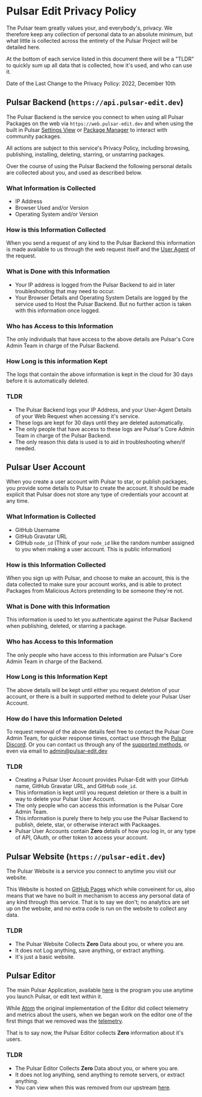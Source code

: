 # Pulsar Edit Privacy Policy

The Pulsar team greatly values your, and everybody's, privacy. We therefore keep any collection of personal data to an absolute minimum,
but what little is collected across the entirety of the Pulsar Project will be detailed here.

At the bottom of each service listed in this document there will be a "TLDR" to quickly sum up all data that is collected, how it's used, and who can use it.

Date of the Last Change to the Privacy Policy:
2022, December 10th

## Pulsar Backend (`https://api.pulsar-edit.dev`)

The Pulsar Backend is the service you connect to when using all Pulsar Packages on the web via `https://web.pulsar-edit.dev` and when using the built in Pulsar [Settings View](https://github.com/pulsar-edit/settings-view) or [Package Manager](https://github.com/pulsar-edit/ppm) to interact with community packages.

All actions are subject to this service's Privacy Policy, including browsing, publishing, installing, deleting, starring, or unstarring packages.

Over the course of using the Pulsar Backend the following personal details are collected about you, and used as described below.

### What Information is Collected

* IP Address
* Browser Used and/or Version
* Operating System and/or Version

### How is this Information Collected

When you send a request of any kind to the Pulsar Backend this information is made available to us through the web request itself and the [User Agent](https://developer.mozilla.org/en-US/docs/Web/HTTP/Headers/User-Agent) of the request.

### What is Done with this Information

* Your IP address is logged from the Pulsar Backend to aid in later troubleshooting that may need to occur.
* Your Browser Details and Operating System Details are logged by the service used to Host the Pulsar Backend. But no further action is taken with this information once logged.

### Who has Access to this Information

The only individuals that have access to the above details are Pulsar's Core Admin Team in charge of the Pulsar Backend.

### How Long is this information Kept

The logs that contain the above information is kept in the cloud for 30 days before it is automatically deleted.

### TLDR

* The Pulsar Backend logs your IP Address, and your User-Agent Details of your Web Request when accessing it's service.
* These logs are kept for 30 days until they are deleted automatically.
* The only people that have access to these logs are Pulsar's Core Admin Team in charge of the Pulsar Backend.
* The only reason this data is used is to aid in troubleshooting when/if needed.

## Pulsar User Account

When you create a user account with Pulsar to star, or publish packages, you provide some details to Pulsar to create the account.
It should be made explicit that Pulsar does not store any type of credentials your account at any time.

### What Information is Collected

* GitHub Username
* GitHub Gravatar URL
* GitHub `node_id` (Think of your `node_id` like the random number assigned to you when making a user account. This is public information)

### How is this Information Collected

When you sign up with Pulsar, and choose to make an account, this is the data collected to make sure your account works, and is able to protect Packages from Malicious Actors pretending to be someone they're not.

### What is Done with this Information

This information is used to let you authenticate against the Pulsar Backend when publishing, deleted, or starring a package.

### Who has Access to this Information

The only people who have access to this information are Pulsar's Core Admin Team in charge of the Backend.

### How Long is this Information Kept

The above details will be kept until either you request deletion of your account, or there is a built in supported method to delete your Pulsar User Account.

### How do I have this Information Deleted

To request removal of the above details feel free to contact the Pulsar Core Admin Team, for quicker response times, contact use through the [Pulsar Discord](https://discord.gg/7aEbB9dGRT).
Or you can contact us through any of the [supported methods](https://pulsar-edit.dev/community.html), or even via email to admin@pulsar-edit.dev

### TLDR

* Creating a Pulsar User Account provides Pulsar-Edit with your GitHub name, GitHub Gravatar URL, and GitHub `node_id`.
* This information is kept until you request deletion or there is a built in way to delete your Pulsar User Account.
* The only people who can access this information is the Pulsar Core Admin Team.
* This information is purely there to help you use the Pulsar Backend to publish, delete, star, or otherwise interact with Packaages.
* Pulsar User Accounts contain **Zero** details of how you log in, or any type of API, OAuth, or other token to access your account.

## Pulsar Website (`https://pulsar-edit.dev`)

The Pulsar Website is a service you connect to anytime you visit our website.

This Website is hosted on [GitHub Pages](https://pages.github.com/) which while conveinent for us, also means that we have no built in mechanism to access any personal data of any kind through this service.
That is to say we don't; no analytics are set up on the website, and no extra code is run on the website to collect any data.

### TLDR

* The Pulsar Website Collects **Zero** Data about you, or where you are.
* It does not Log anything, save anything, or extract anything.
* It's just a basic website.

## Pulsar Editor

The main Pulsar Application, available [here](https://github.com/pulsar-edit/pulsar) is the program you use anytime you launch Pulsar, or edit text within it.

While [Atom](https://atom.io) the original implementation of the Editor did collect telemetry and metrics about the users, when we began work on the editor one of the first things that we removed was the [telemetry](https://github.com/pulsar-edit/pulsar/pull/40).

That is to say now, the Pulsar Editor collects **Zero** information about it's users.

### TLDR

* The Pulsar Editor Collects **Zero** Data about you, or where you are.
* It does not log anything, send anything to remote servers, or extract anything.
* You can view when this was removed from our upstream [here](https://github.com/pulsar-edit/pulsar/pull/40).
